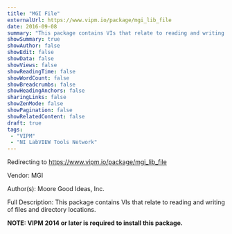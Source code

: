 ```yaml
---
title: "MGI File"
externalUrl: https://www.vipm.io/package/mgi_lib_file
date: 2016-09-08
summary: "This package contains VIs that relate to reading and writing of files and directory locations."
showSummary: true
showAuthor: false
showEdit: false
showData: false
showViews: false
showReadingTime: false
showWordCount: false
showBreadcrumbs: false
showHeadingAnchors: false
sharingLinks: false
showZenMode: false
showPagination: false
showRelatedContent: false
draft: true
tags:
 - "VIPM"
 - "NI LabVIEW Tools Network"
---
```


Redirecting to https://www.vipm.io/package/mgi_lib_file

Vendor: MGI

Author(s): Moore Good Ideas, Inc.
 
Full Description:
This package contains VIs that relate to reading and writing of files and directory locations.

**NOTE:  VIPM 2014 or later  is required to install this package.**